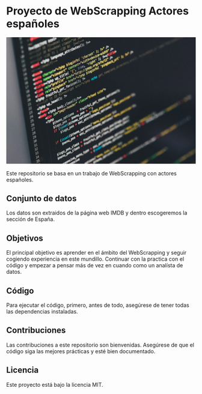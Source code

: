 # Proyecto de WebScrapping Actores españoles

![Imagen local](actores.jpg)

Este repositorio se basa en un trabajo de WebScrapping con actores españoles.

## Conjunto de datos

Los datos son extraidos de la página web IMDB y dentro escogeremos la sección de España.

## Objetivos

El principal objetivo es aprender en el ámbito del WebScrapping y seguir cogiendo experiencia en este mundillo. Continuar con la practica con el código y empezar a pensar más de vez en cuando como un analísta de datos.

## Código

Para ejecutar el código, primero, antes de todo, asegúrese de tener todas las dependencias instaladas.

## Contribuciones

Las contribuciones a este repositorio son bienvenidas. Asegúrese de que el código siga las mejores prácticas y esté bien documentado.

## Licencia

Este proyecto está bajo la licencia MIT.
